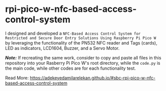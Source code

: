 # rpi-pico-w-nfc-based-access-control-system

I designed and developed a `NFC-Based Access Control System for Restricted and Secure Door Entry Solutions Using Raspberry Pi Pico W`  by leveraging the functionality of the PN532 NFC reader and Tags (cards), LED as indicators, LCD1604, Buzzer, and a Servo Motor.

***Note:*** If recreating the same work, consider to copy and paste all files in this repository into your Rasberry Pi Pico W's root directory, while the ```code.py``` is the main code, while other codes are for each functionality test.

Read More: https://adekeyedamilarelekan.github.io/#sbc-rpi-pico-w-nfc-based-access-control-system
